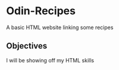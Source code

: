 # Odin-Recipes

A basic HTML website linking some recipes 

## Objectives
I will be showing off my HTML skills